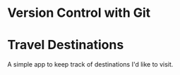 # Version Control with Git

# Travel Destinations

A simple app to keep track of destinations I'd like to visit.
